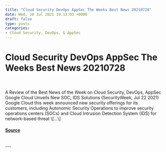 ```yaml
---
title: "Cloud Security DevOps AppSec The Weeks Best News 20210728"
date: Wed, 28 Jul 2021 19:13:03 +0000
draft: false
type: posts
categories: 
- Cloud Security, DevOps, & AppSec
---
```

# Cloud Security DevOps AppSec The Weeks Best News 20210728

<br/>

<br/>
A Review of the Best News of the Week on Cloud Security, DevOps, AppSec Google Cloud Unveils New SOC, IDS Solutions (SecurityWeek, Jul 22 2021) Google Cloud this week announced new security offerings for its customers, including Autonomic Security Operations to improve security operations centers (SOCs) and Cloud Intrusion Detection System (IDS) for network-based threat \[…\]

#### [Source](https://mosaicsecurity.com/2021/07/28/cloud-security-devops-appsec-the-weeks-best-news-2021-07-28/)

<br/>
---
